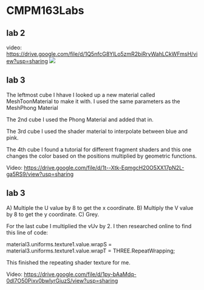 # CMPM163Labs

## **lab 2**
video: https://drive.google.com/file/d/1Q5nfcG8YlLo5zmR2biRryWahLCkWFmsH/view?usp=sharing
![](https://i.imgur.com/0ATLZZV.png)


## **lab 3**
The leftmost cube I hhave I looked up a new material called MeshToonMaterial to make it with. I used the same parameters as the MeshPhong Material

The 2nd cube I used the Phong Material and added that in.

The 3rd cube I used the shader material to interpolate between blue and pink.

The 4th cube I found a tutorial for different fragment shaders and this one changes the color based on the positions multiplied by geometric functions.

Video: https://drive.google.com/file/d/1t--Xtk-EqmgcH20O5XX17pN2L-ga5RS9/view?usp=sharing

## **lab 3**

A) Multiple the U value by 8 to get the x coordinate.
B) Multiply the V value by 8 to get the y coordinate.
C) Grey.

For the last cube I multiplied the vUv by 2. I then researched online to find this line of code:

material3.uniforms.texture1.value.wrapS = material3.uniforms.texture1.value.wrapT = THREE.RepeatWrapping;

This finished the repeating shader texture for me.

Video: https://drive.google.com/file/d/1py-bAaMdq-0dl7O50Pixv0bwlyrGiuzS/view?usp=sharing

